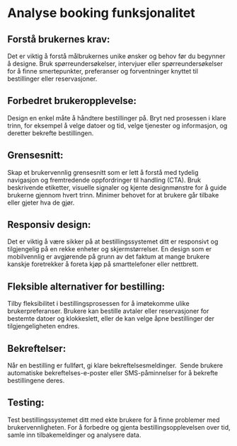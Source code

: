 # Analyse booking funksjonalitet

## Forstå brukernes krav:
Det er viktig å forstå målbrukernes unike ønsker og behov før du begynner å designe. Bruk spørreundersøkelser, intervjuer eller spørreundersøkelser for å finne smertepunkter, preferanser og forventninger knyttet til bestillinger eller reservasjoner.


## Forbedret brukeropplevelse:
Design en enkel måte å håndtere bestillinger på. Bryt ned prosessen i klare trinn, for eksempel å velge datoer og tid, velge tjenester og informasjon, og deretter bekrefte bestillingen.

## Grensesnitt:
Skap et brukervennlig grensesnitt som er lett å forstå med tydelig navigasjon og fremtredende oppfordringer til handling (CTA). Bruk beskrivende etiketter, visuelle signaler og kjente designmønstre for å guide brukerne gjennom hvert trinn. Minimer behovet for at brukere går tilbake eller gjeter hva de gjør.

## Responsiv design:
Det er viktig å være sikker på at bestillingssystemet ditt er responsivt og tilgjengelig på en rekke enheter og skjermstørrelser. En design som er mobilvennlig er avgjørende på grunn av det faktum at mange brukere kanskje foretrekker å foreta kjøp på smarttelefoner eller nettbrett.

## Fleksible alternativer for bestilling:
Tilby fleksibilitet i bestillingsprosessen for å imøtekomme ulike brukerpreferanser. Brukere kan bestille avtaler eller reservasjoner for bestemte datoer og klokkeslett, eller de kan velge åpne bestillinger der tilgjengeligheten endres.

## Bekreftelser:
Når en bestilling er fullført, gi klare bekreftelsesmeldinger.  Sende brukere automatiske bekreftelses-e-poster eller SMS-påminnelser for å bekrefte bestillingene deres.

## Testing:
Test bestillingssystemet ditt med ekte brukere for å finne problemer med brukervennligheten. For å forbedre og gjenta bestillingsopplevelsen over tid, samle inn tilbakemeldinger og analysere data.
